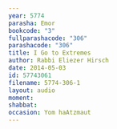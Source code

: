 ```yaml
---
year: 5774
parasha: Emor
bookcode: "3"
fullparashacode: "306"
parashacode: "306"
title: I Go to Extremes 
author: Rabbi Eliezer Hirsch
date: 2014-05-03
id: 57743061
filename: 5774-306-1
layout: audio
moment: 
shabbat: 
occasion: Yom haAtzmaut
---
```


